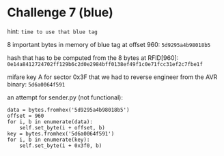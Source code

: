 # Challenge 7 (blue)

hint: `time to use that blue tag`

8 important bytes in memory of blue tag at offset 960: `5d9295a4b98018b5`

hash that has to be computed from the 8 bytes at RFID[960]: `0e14a8412724702ff129b6c2d0e2984bff0138ef49f1c0e71fcc31ef2c7fbe1f`

mifare key A for sector 0x3F that we had to reverse engineer from the AVR binary: `5d6a0064f591`


an attempt for sender.py (not functional):
```
data = bytes.fromhex('5d9295a4b98018b5')
offset = 960
for i, b in enumerate(data):
    self.set_byte(i + offset, b)
key = bytes.fromhex('5d6a0064f591')
for i, b in enumerate(key):
    self.set_byte(i + 0x3f0, b)
```
